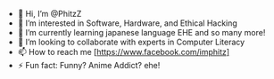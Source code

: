 - 👋 Hi, I’m @PhitzZ
- 👀 I’m interested in Software, Hardware, and Ethical Hacking
- 🌱 I’m currently learning japanese language EHE and so many more!
- 💞️ I’m looking to collaborate with experts in Computer Literacy
- 📫 How to reach me [https://www.facebook.com/imphitz]
- ⚡ Fun fact: Funny? Anime Addict? ehe!

<!---
PhitzZ/PhitzZ is a ✨ special ✨ repository because its `README.md` (this file) appears on your GitHub profile.
You can click the Preview link to take a look at your changes.
--->

